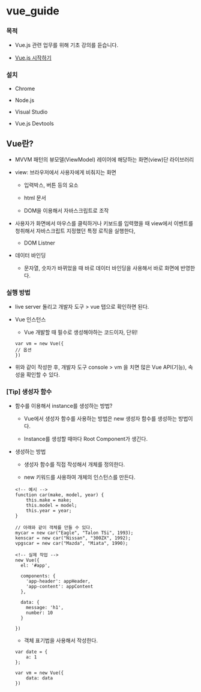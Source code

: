 # vue_guide

### 목적

- Vue.js 관련 업무를 위해 기초 강의를 듣습니다.

- [Vue.js 시작하기](https://www.inflearn.com/course/Age-of-Vuejs)

### 설치

- Chrome 

- Node.js

- Visual Studio

- Vue.js Devtools

## Vue란?

- MVVM 패턴의 뷰모델(ViewModel) 레이어에 해당하는 화면(view)단 라이브러리

- view: 브라우저에서 사용자에게 비춰지는 화면

    - 입력박스, 버튼 등의 요소 

    - html 문서

    - DOM을 이용해서 자바스크립트로 조작

- 사용자가 화면에서 마우스를 클릭하거나 키보드를 입력했을 때 view에서 이벤트를 청취해서 자바스크립트 지정했던 특정 로직을 실행한다,

    -  DOM Listner

- 데이터 바인딩

    - 문자열, 숫자가 바뀌었을 때 바로 데이터 바인딩을 사용해서 바로 화면에 반영한다.

### 실행 방법

- live server 돌리고 개발자 도구 > vue 탭으로 확인하면 된다.

- Vue 인스턴스

    - Vue 개발할 때 필수로 생성해야하는 코드이자, 단위!

    ```
    var vm = new Vue({
    // 옵션
    })
    ```

- 위와 같이 작성한 후, 개발자 도구 console > vm 을 치면 많은 Vue API(기능), 속성을 확인할 수 있다.

### [Tip] 생성자 함수

- 함수를 이용해서 instance를 생성하는 방법?
    
    - Vue에서 생성자 함수를 사용하는 방법은 new 생성자 함수를 생성하는 방법이다.

    - Instance를 생성할 때마다 Root Component가 생긴다.

- 생성하는 방법

  - 생성자 함수를 직접 작성해서 개체를 정의한다.

  - new 키워드를 사용하여 개체의 인스턴스를 만든다.

  ```
  <!-- 예시 -->
  function car(make, model, year) {
      this.make = make;
      this.model = model;
      this.year = year;
  }

  // 아래와 같이 객체를 만들 수 있다.
  mycar = new car("Eagle", "Talon TSi", 1993);
  kenscar = new car("Nissan", "300ZX", 1992);
  vpgscar = new car("Mazda", "Miata", 1990);

  <!-- 실제 작업 -->
  new Vue({
    el: '#app',
    
    components: {
      'app-header': appHeader,
      'app-content': appContent
    },

    data: {
      message: 'h1',
      number: 10
    }

  })
  ```

  - 객체 표기법을 사용해서 작성한다.

  ```
  var date = {
      a: 1
  };

  var vm = new Vue({
      data: data
  })
  ```
